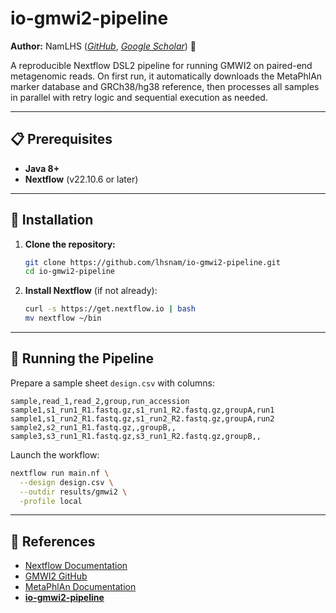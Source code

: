 # io-gmwi2-pipeline

**Author:** NamLHS ([*GitHub*](https://github.com/lhsnam), [*Google Scholar*](https://scholar.google.com/citations?user=j6MKfFMAAAAJ&hl=en)) 🦠

A reproducible Nextflow DSL2 pipeline for running GMWI2 on paired-end metagenomic reads. On first run, it automatically downloads the MetaPhlAn marker database and GRCh38/hg38 reference, then processes all samples in parallel with retry logic and sequential execution as needed.

---

## 📋 Prerequisites

* **Java 8+**
* **Nextflow** (v22.10.6 or later)

---

## 🔧 Installation

1. **Clone the repository:**
   ```bash
   git clone https://github.com/lhsnam/io-gmwi2-pipeline.git
   cd io-gmwi2-pipeline
   ```
2. **Install Nextflow** (if not already):
   ```bash
   curl -s https://get.nextflow.io | bash
   mv nextflow ~/bin
   ```
---

## 🚀 Running the Pipeline

Prepare a sample sheet `design.csv` with columns:

```csv
sample,read_1,read_2,group,run_accession
sample1,s1_run1_R1.fastq.gz,s1_run1_R2.fastq.gz,groupA,run1
sample1,s1_run2_R1.fastq.gz,s1_run2_R2.fastq.gz,groupA,run2
sample2,s2_run1_R1.fastq.gz,,groupB,,
sample3,s3_run1_R1.fastq.gz,s3_run1_R2.fastq.gz,groupB,,
```

Launch the workflow:

```bash
nextflow run main.nf \
  --design design.csv \
  --outdir results/gmwi2 \
  -profile local
```
---

## 📖 References

* [Nextflow Documentation](https://www.nextflow.io/docs/latest)
* [GMWI2 GitHub](https://github.com/SegataLab/gmwi2)
* [MetaPhlAn Documentation](https://github.com/biobakery/MetaPhlAn)
* [**io-gmwi2-pipeline**](https://github.com/lhsnam/io-gmwi2-pipeline)

